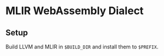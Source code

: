 # MLIR WebAssembly Dialect

## Setup

Build LLVM and MLIR in `$BUILD_DIR` and install them to `$PREFIX`.
